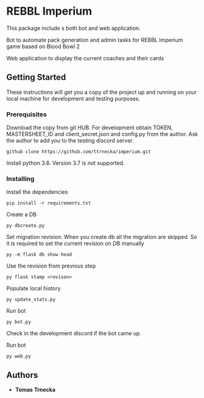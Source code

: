 # REBBL Imperium 

This package include s both bot and web application.

Bot to automate pack generation and admin tasks for REBBL Imperium game based on Blood Bowl 2

Web application to display the current coaches and their cards

## Getting Started

These instructions will get you a copy of the project up and running on your local machine for development and testing purposes. 

### Prerequisites

Download the copy from git HUB. For development obtain TOKEN, MASTERSHEET_ID and client_secret.json and config.py from the author. Ask the author to add you to the testing discord server.

```
github clone https://github.com/ttrnecka/imperium.git
```

Install python 3.6. Version 3.7 is not supported.

### Installing

Install the dependencies

```
pip install -r requirements.txt
```

Create a DB

```
py dbcreate.py
```

Set migration revision. When you create db all the migration are skipped. So it is required to set the current revision on DB manually

```
py -m flask db show head
```

Use the revision from previous step

```
py flask stamp <revison>
```
Populate local history
```
py update_stats.py
```
Run bot

```
py bot.py
```
Check in the development discord if the bot came up.

Run bot

```
py web.py
```


## Authors

* **Tomas Trnecka**